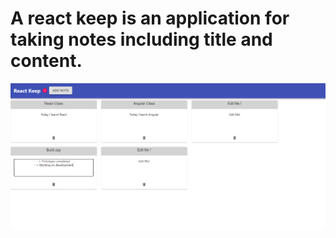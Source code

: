 # A react keep is an application for taking notes including title and content. 


![alt text](https://github.com/sandeepbaniya/notebook-app/blob/master/app-screenshot.PNG?raw=true)